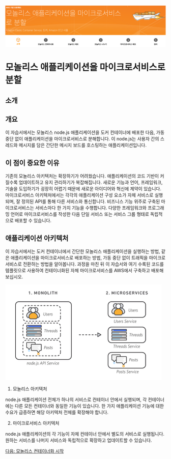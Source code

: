 ![](./images/screenshot-2022-04-24%2017.06.09.png)

<!-- [원본](https://aws.amazon.com/ko/getting-started/hands-on/break-monolith-app-microservices-ecs-docker-ec2/)
[GITHUB](https://github.com/awslabs/amazon-ecs-nodejs-microservices) -->

# 모놀리스 애플리케이션을 마이크로서비스로 분할

## 소개

## 개요
이 자습서에서는 모놀리스 node.js 애플리케이션을 도커 컨테이너에 배포한 다음, 가동 중단 없이 애플리케이션을 마이크로서비스로 분해합니다. 이 node.js는 사용자 간의 스레드와 메시지를 담은 간단한 메시지 보드를 호스팅하는 애플리케이션입니다.

## 이 점이 중요한 이유
기존의 모놀리스 아키텍처는 확장하기가 어려웠습니다. 애플리케이션의 코드 기반이 커질수록 업데이트하고 ​유지 관리하기가 복잡해집니다. 새로운 기능과 언어, 프레임워크, 기술을 도입하기가 굉장히 어렵기 때문에 새로운 아이디어와 혁신에 제약이 있습니다.
마이크로서비스 아키텍처에서는 각각의 애플리케이션 구성 요소가 자체 서비스로 실행되며, 잘 정의된 API를 통해 다른 서비스와 통신합니다. 비즈니스 기능 위주로 구축된 마이크로서비스는 서비스마다 한 가지 기능을 수행합니다. 다양한 프레임워크와 프로그래밍 언어로 마이크로서비스를 작성한 다음 단일 서비스 또는 서비스 그룹 형태로 독립적으로 배포할 수 있습니다.

## 애플리케이션 아키텍처
이 자습서에서는 도커 컨테이너에서 간단한 모놀리스 애플리케이션을 실행하는 방법, 같은 애플리케이션을 마이크로서비스로 배포하는 방법, 가동 중단 없이 트래픽을 마이크로서비스로 전환하는 방법을 알아봅니다. 과정을 마친 뒤 이 자습서와 여기 수록된 코드를 템플릿으로 사용하여 컨테이너화된 자체 마이크로서비스를 AWS에서 구축하고 배포해 보십시오.

![](./images/monolith_1-monolith-microservices.70b547e30e30b013051d58a93a6e35e77408a2a8.png)

1. 모놀리스 아키텍처

node.js 애플리케이션 전체가 하나의 서비스로 컨테이너 안에서 실행되며, 각 컨테이너에는 다른 모든 컨테이너와 동일한 기능이 있습니다. 한 가지 애플리케이션 기능에 대한 수요가 급증하면 해당 아키텍처 전체를 확장해야 합니다.
 
2. 마이크로서비스 아키텍처

node.js 애플리케이션의 각 기능이 자체 컨테이너 안에서 별도의 서비스로 실행됩니다. 원하는 서비스를 나머지 서비스와 독립적으로 확장하고 업데이트할 수 있습니다.

[다음: 모놀리스 컨테이너화 시작](./module-one.md)